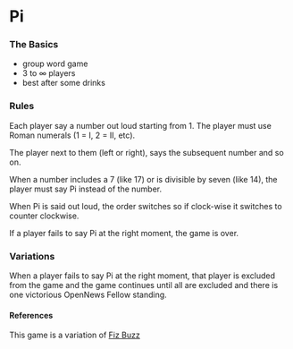 # Pi

### The Basics
* group word game
* 3 to &#8734; players
* best after some drinks

### Rules

Each player say a number out loud starting from 1. The player must use Roman numerals (1 = I, 2 = II, etc). 

The player next to them (left or right), says the subsequent number and so on.

When a number includes a 7 (like 17) or is divisible by seven (like 14), the player must say Pi instead of the number. 

When Pi is said out loud, the order switches so if clock-wise it switches to counter clockwise.

If a player fails to say Pi at the right moment, the game is over.

### Variations

When a player fails to say Pi at the right moment, that player is excluded from the game and the game continues until all are excluded and there is one victorious OpenNews Fellow standing.

#### References

This game is a variation of [Fiz Buzz](https://en.wikipedia.org/wiki/Fizz_buzz)
